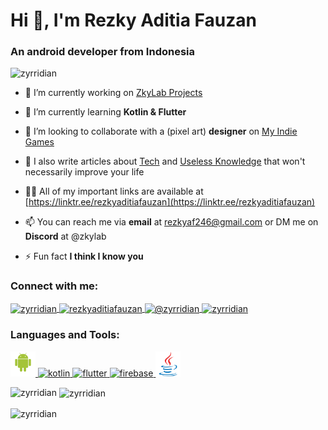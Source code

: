<h1 align="left">Hi 👋, I'm Rezky Aditia Fauzan</h1> 
<h3 align="left">An android developer from Indonesia</h3>
<p align="left"> <img src="https://komarev.com/ghpvc/?username=zyrridian&label=Profile%20views&color=0e75b6&style=flat" alt="zyrridian" /> </p>


- 🔭 I’m currently working on [ZkyLab Projects](undefined)

- 🌱 I’m currently learning **Kotlin & Flutter**

- 🤝 I’m looking to collaborate with a (pixel art) **designer** on [My Indie Games](https://itch.io/profile/zyrridian)

- 📝 I also write articles about [Tech](https://medium.com/@zyrridian) and [Useless Knowledge](https://zyrridian.blogspot.com) that won't necessarily improve your life

- 👨‍💻 All of my important links are available at [https://linktr.ee/rezkyaditiafauzan](https://linktr.ee/rezkyaditiafauzan)

- 📫 You can reach me via **email** at rezkyaf246@gmail.com or DM me on **Discord** at @zkylab

- ⚡ Fun fact **I think I know you**

<h3 align="left">Connect with me:</h3>
<p align="left">
  <a href="https://twitter.com/zyrridian" target="blank">
    <img align="center" src="https://raw.githubusercontent.com/rahuldkjain/github-profile-readme-generator/master/src/images/icons/Social/twitter.svg" alt="zyrridian" height="30" width="40" />
  </a>
  <a href="https://linkedin.com/in/rezkyaditiafauzan" target="blank">
    <img align="center" src="https://raw.githubusercontent.com/rahuldkjain/github-profile-readme-generator/master/src/images/icons/Social/linked-in-alt.svg" alt="rezkyaditiafauzan" height="30" width="40" />     </a>
  <a href="https://medium.com/@zyrridian" target="blank">
    <img align="center" src="https://raw.githubusercontent.com/rahuldkjain/github-profile-readme-generator/master/src/images/icons/Social/medium.svg" alt="@zyrridian" height="30" width="40" />
  </a>
  <a href="https://www.youtube.com/@zyrridian" target="blank">
    <img align="center" src="https://raw.githubusercontent.com/rahuldkjain/github-profile-readme-generator/master/src/images/icons/Social/youtube.svg" alt="zyrridian" height="30" width="40" />
  </a>
</p>

<h3 align="left">Languages and Tools:</h3>
<p align="left">
  <a href="https://developer.android.com" target="_blank" rel="noreferrer"> <img src="https://raw.githubusercontent.com/devicons/devicon/master/icons/android/android-original-wordmark.svg" alt="android" width="40" height="40"/> </a>
  <a href="https://kotlinlang.org" target="_blank" rel="noreferrer"> <img src="https://www.vectorlogo.zone/logos/kotlinlang/kotlinlang-icon.svg" alt="kotlin" width="40" height="40"/> </a>
  <a href="https://flutter.dev" target="_blank" rel="noreferrer"> <img src="https://www.vectorlogo.zone/logos/flutterio/flutterio-icon.svg" alt="flutter" width="40" height="40"/> </a>
  <a href="https://firebase.google.com/" target="_blank" rel="noreferrer"> <img src="https://www.vectorlogo.zone/logos/firebase/firebase-icon.svg" alt="firebase" width="40" height="40"/> </a>
  <a href="https://www.java.com" target="_blank" rel="noreferrer"> <img src="https://raw.githubusercontent.com/devicons/devicon/master/icons/java/java-original.svg" alt="java" width="40" height="40"/> </a> 
</p>

<p><img align="left" src="https://github-readme-stats.vercel.app/api/top-langs?username=zyrridian&show_icons=true&locale=en&layout=compact" alt="zyrridian" /></p>

<p>&nbsp;<img align="center" src="https://github-readme-stats.vercel.app/api?username=zyrridian&show_icons=true&locale=en" alt="zyrridian" /></p>

<p><img align="center" src="https://github-readme-streak-stats.herokuapp.com/?user=zyrridian&theme=default" alt="zyrridian" /></p>
